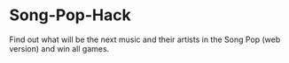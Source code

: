 Song-Pop-Hack
=============

Find out what will be the next music and their artists in the Song Pop (web version) and win all games.